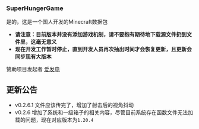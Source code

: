 ### SuperHungerGame
是的，这是一个国人开发的Minecraft数据包

- **请注意：目前版本并没有添加游戏机制，请不要抱有期待地下载源文件扔到文件里，这毫无意义**
- **现在开发工作暂时停止，直到开发人员再次抽出时间才会恢复更新，且更新会同步现有大版本**

赞助项目发起者 [爱发电](https://afdian.com/a/sdgedghdg)
## 更新公告
- v0.2.6.1 文件应该传完了，增加了射击后的视角抖动
- v0.2.6 增加了系统和一级箱子的相关内容，尽管目前系统存在函数文件无法加载的问题，现在对应版本为`1.20.4`

